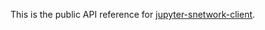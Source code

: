 This is the public API reference for
[jupyter-snetwork-client](https://github.com/hashiprobr/jupyter-snetwork-client).
